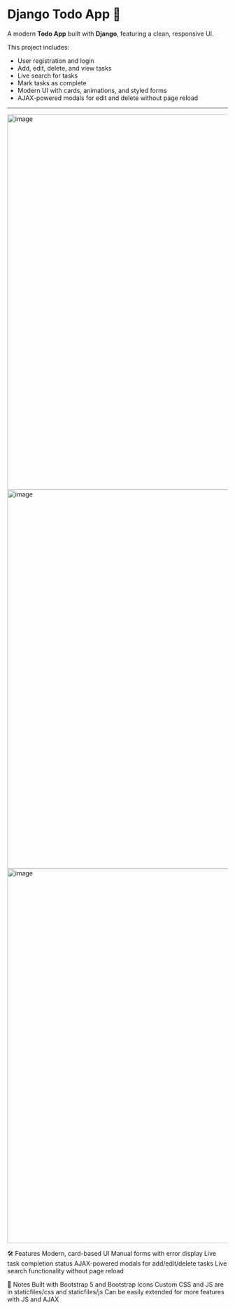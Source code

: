 # Django Todo App 📝

A modern **Todo App** built with **Django**, featuring a clean, responsive UI.

This project includes:

- User registration and login
- Add, edit, delete, and view tasks
- Live search for tasks
- Mark tasks as complete
- Modern UI with cards, animations, and styled forms
- AJAX-powered modals for edit and delete without page reload

---

<img width="1919" height="859" alt="image" src="https://github.com/user-attachments/assets/60b1e6d1-c0e0-4257-8562-4ba7801a59de" />
<img width="1896" height="867" alt="image" src="https://github.com/user-attachments/assets/68ba760e-6efb-4f76-9675-ca9d4080d8dc" />
<img width="1914" height="857" alt="image" src="https://github.com/user-attachments/assets/62770615-756d-4bf8-8258-ad557a78ed8a" />


🛠 Features
Modern, card-based UI
Manual forms with error display
Live task completion status
AJAX-powered modals for add/edit/delete tasks
Live search functionality without page reload

📝 Notes
Built with Bootstrap 5 and Bootstrap Icons
Custom CSS and JS are in staticfiles/css and staticfiles/js
Can be easily extended for more features with JS and AJAX
